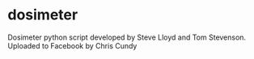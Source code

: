 dosimeter
=========

Dosimeter python script developed by Steve Lloyd and Tom Stevenson. Uploaded to Facebook by Chris Cundy
